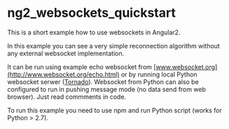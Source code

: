 # ng2_websockets_quickstart
This is a short example how to use websockets in Angular2.

In this example you can see a very simple reconnection algorithm without any external websocket implementation.

It can be run using example echo websocket from [www.websocket.org](http://www.websocket.org/echo.html) or by running local Python websocket serwer ([Tornado](http://www.tornadoweb.org/)). Websocket from Python can also be configured to run in pushing message mode (no data send from web browser). Just read commments in code.

To run this example you need to use npm and run Python script (works for Python > 2.7).

